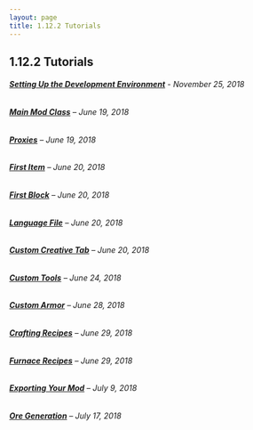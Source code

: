 ```yaml
---
layout: page
title: 1.12.2 Tutorials
---
```


## 1.12.2 Tutorials

###### [**Setting Up the Development Environment**](./1-12-2/2018-11-25-setting-up-the-development-environment/) - _November 25, 2018_
###### [**Main Mod Class**](./1-12-2/2018-06-19-main-mod-class) – _June 19, 2018_
###### [**Proxies**](./1-12-2/2018-06-19-proxies) – _June 19, 2018_
###### [**First Item**](./1-12-2/2018-06-20-first-item) – _June 20, 2018_
###### [**First Block**](./1-12-2/2018-06-20-first-block) – _June 20, 2018_
###### [**Language File**](./1-12-2/2018-06-20-language-file) – _June 20, 2018_
###### [**Custom Creative Tab**](./1-12-2/2018-06-20-custom-creative-tab) – _June 20, 2018_
###### [**Custom Tools**](./1-12-2/2018-06-24-custom-tools) – _June 24, 2018_
###### [**Custom Armor**](./1-12-2/2018-06-28-custom-armor) – _June 28, 2018_
###### [**Crafting Recipes**](./1-12-2/2018-06-29-crafting-recipes) – _June 29, 2018_
###### [**Furnace Recipes**](./1-12-2/2018-06-29-furnace-recipes) – _June 29, 2018_
###### [**Exporting Your Mod**](./1-12-2/2018-07-09-exporting-your-mod) – _July 9, 2018_
###### [**Ore Generation**](./1-12-2/2018-07-17-ore-generation) – _July 17, 2018_
